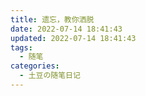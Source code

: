 ```yaml
---
title: 遗忘，教你洒脱
date: 2022-07-14 18:41:43
updated: 2022-07-14 18:41:43
tags:
  - 随笔
categories:
  - 土豆の随笔日记
---
```

